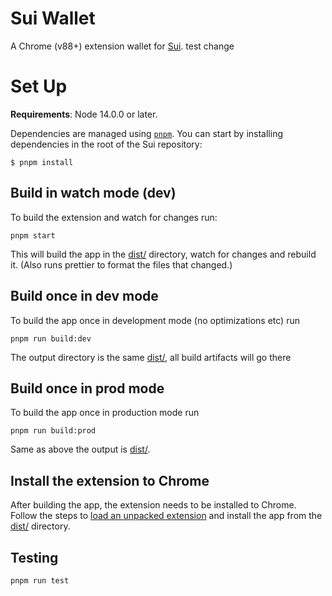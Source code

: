 # Sui Wallet

A Chrome (v88+) extension wallet for [Sui](https://sui.io). test change

# Set Up

**Requirements**: Node 14.0.0 or later.

Dependencies are managed using [`pnpm`](https://pnpm.io/). You can start by installing dependencies in the root of the Sui repository:

```
$ pnpm install
```

## Build in watch mode (dev)

To build the extension and watch for changes run:

```
pnpm start
```

This will build the app in the [dist/](./dist/) directory, watch for changes and rebuild it. (Also runs prettier to format the files that changed.)

## Build once in dev mode

To build the app once in development mode (no optimizations etc) run

```
pnpm run build:dev
```

The output directory is the same [dist/](./dist/), all build artifacts will go there

## Build once in prod mode

To build the app once in production mode run

```
pnpm run build:prod
```

Same as above the output is [dist/](./dist/).

## Install the extension to Chrome

After building the app, the extension needs to be installed to Chrome. Follow the steps to [load an unpacked extension](https://developer.chrome.com/docs/extensions/mv3/getstarted/#unpacked) and install the app from the [dist/](./dist/) directory.

## Testing

```
pnpm run test
```
